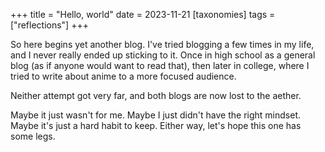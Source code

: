 +++
title = "Hello, world"
date = 2023-11-21
[taxonomies]
  tags = ["reflections"]
+++

So here begins yet another blog. I've tried blogging a few times in my life, and I never really ended up sticking to it.
Once in high school as a general blog (as if anyone would want to read that), then later in college, where I tried to write about anime to a more focused audience.

Neither attempt got very far, and both blogs are now lost to the aether.

Maybe it just wasn't for me. Maybe I just didn't have the right mindset. Maybe it's just a hard habit to keep.
Either way, let's hope this one has some legs.